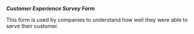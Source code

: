 ***Customer Experience Survey Form***

This form is used by companies to understand how well they were able to serve their customer.
